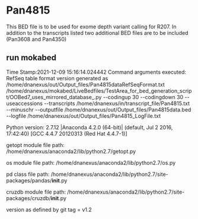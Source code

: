 # Pan4815
This BED file is to be used for exome depth variant calling for R207.
In addition to the transcripts listed two additional BED files are to be included (Pan3608 and Pan4350)

## run mokabed
Time Stamp:2021-12-09 15:16:14.024442
Command arguments executed:
RefSeq table format version generated as /home/dnanexus/out/Output_files/Pan4815dataRefSeqFormat.txt
/home/dnanexus/mokabed/LiveBedfiles/TestArea_for_bed_generation_script/OOBed7_uses_mirrored_database_.py --codingup 30 --codingdown 30 --useaccessions --transcripts /home/dnanexus/in/transcript_file/Pan4815.txt --minuschr --outputfile /home/dnanexus/out/Output_files/Pan4815data.bed --logfile /home/dnanexus/out/Output_files/Pan4815_LogFile.txt 

 Python version: 2.7.12 |Anaconda 4.2.0 (64-bit)| (default, Jul  2 2016, 17:42:40) 
[GCC 4.4.7 20120313 (Red Hat 4.4.7-1)]

 getopt module file path: /home/dnanexus/anaconda2/lib/python2.7/getopt.py

 os module file path: /home/dnanexus/anaconda2/lib/python2.7/os.py

 pd class file path: /home/dnanexus/anaconda2/lib/python2.7/site-packages/pandas/__init__.py

 cruzdb module file path: /home/dnanexus/anaconda2/lib/python2.7/site-packages/cruzdb/__init__.py

version as defined by git tag = v1.2
